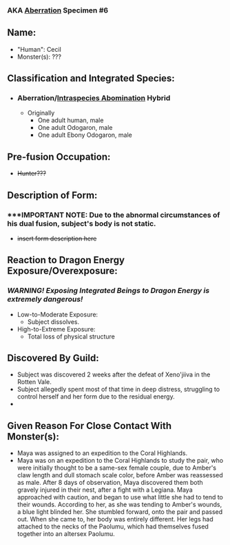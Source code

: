 ### AKA [Aberration](Concepts/Aberration) Specimen #6
## Name:
- "Human": Cecil
- Monster(s): ???

## Classification and Integrated Species:
- ### Aberration/[Intraspecies Abomination](Concepts/Abomination.md) Hybrid
	- Originally
		- One adult human, male
		- One adult Odogaron, male
		- One adult Ebony Odogaron, male

## Pre-fusion Occupation:
- ~~Hunter???~~

## Description of Form:
### ***IMPORTANT NOTE: Due to the abnormal circumstances of his dual fusion, subject's body is not static.
- ~~insert form description here~~

## Reaction to Dragon Energy Exposure/Overexposure:
### ***WARNING! Exposing Integrated Beings to Dragon Energy is extremely dangerous!***
- Low-to-Moderate Exposure:
	- Subject dissolves.
- High-to-Extreme Exposure:
	- Total loss of physical structure

## Discovered By Guild:
- Subject was discovered 2 weeks after the defeat of Xeno'jiiva in the Rotten Vale.
- Subject allegedly spent most of that time in deep distress, struggling to control herself and her form due to the residual energy.
- 

## Given Reason For Close Contact With Monster(s):
- Maya was assigned to an expedition to the Coral Highlands.
- Maya was on an expedition to the Coral Highlands to study the pair, who were initially thought to be a same-sex female couple, due to Amber's claw length and dull stomach scale color, before Amber was reassessed as male. After 8 days of observation, Maya discovered them both gravely injured in their nest, after a fight with a Legiana.  Maya approached with caution, and began to use what little she had to tend to their wounds. According to her, as she was tending to Amber's wounds, a blue light blinded her. She stumbled forward, onto the pair and passed out.  When she came to, her body was entirely different. Her legs had attached to the necks of the Paolumu, which had themselves fused together into an altersex Paolumu.